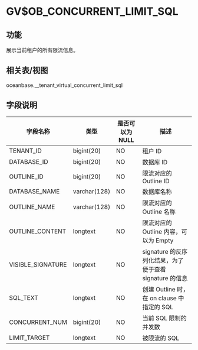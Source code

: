GV$OB_CONCURRENT_LIMIT_SQL 
===============================================



功能 
-----------

展示当前租户的所有限流信息。

相关表/视图 
---------------

oceanbase.__tenant_virtual_concurrent_limit_sql

字段说明 
-------------



|     **字段名称**      |    **类型**    | **是否可以为 NULL** |                 **描述**                 |
|-------------------|--------------|----------------|----------------------------------------|
| TENANT_ID         | bigint(20)   | NO             | 租户 ID                                  |
| DATABASE_ID       | bigint(20)   | NO             | 数据库 ID                                 |
| OUTLINE_ID        | bigint(20)   | NO             | 限流对应的 Outline ID                       |
| DATABASE_NAME     | varchar(128) | NO             | 数据库名称                                  |
| OUTLINE_NAME      | varchar(128) | NO             | 限流对应的 Outline 名称                       |
| OUTLINE_CONTENT   | longtext     | NO             | 限流对应的 Outline 内容，可以为 Empty             |
| VISIBLE_SIGNATURE | longtext     | NO             | signature 的反序列化结果，为了便于查看 signature 的信息 |
| SQL_TEXT          | longtext     | NO             | 创建 Outline 时，在 on clause 中指定的 SQL      |
| CONCURRENT_NUM    | bigint(20)   | NO             | 当前 SQL 限制的并发数                          |
| LIMIT_TARGET      | longtext     | NO             | 被限流的 SQL                               |


